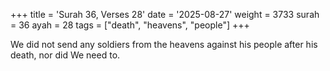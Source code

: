 +++
title = 'Surah 36, Verses 28'
date = '2025-08-27'
weight = 3733
surah = 36
ayah = 28
tags = ["death", "heavens", "people"]
+++

We did not send any soldiers from the heavens against his people after his death, nor did We need to.